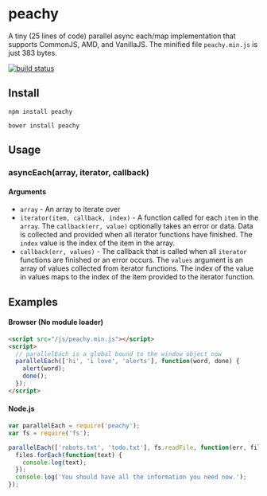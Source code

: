 peachy
======

A tiny (25 lines of code) parallel async each/map implementation that supports CommonJS, AMD, and VanillaJS. The minified file `peachy.min.js` is just 383 bytes. 
  
[![build status](https://secure.travis-ci.org/mmaelzer/peachy.png)](http://travis-ci.org/mmaelzer/peachy)

Install
-------

```
npm install peachy
```

```
bower install peachy
```

Usage
-----

### asyncEach(array, iterator, callback)

#### Arguments
* `array` - An array to iterate over
* `iterator(item, callback, index)` - A function called for each `item` in the `array`. The `callback(err, value)` optionally takes an error or data. Data is collected and provided when all iterator functions have finished. The `index` value is the index of the item in the array.
* `callback(err, values)` - The callback that is called when all `iterator` functions are finished or an error occurs. The `values` argument is an array of values collected from iterator functions. The index of the value in values maps to the index of the item provided to the iterator function.

Examples
--------
#### Browser (No module loader)
```html
<script src="/js/peachy.min.js"></script>
<script>
  // parallelEach is a global bound to the window object now
  parallelEach(['hi', 'i love', 'alerts'], function(word, done) {
    alert(word);
    done();
  });
</script>
```

#### Node.js
```javascript
var parallelEach = require('peachy');
var fs = require('fs');

parallelEach(['robots.txt', 'todo.txt'], fs.readFile, function(err, files) {
  files.forEach(function(text) {
    console.log(text);
  });
  console.log('You should have all the information you need now.');
});
```
